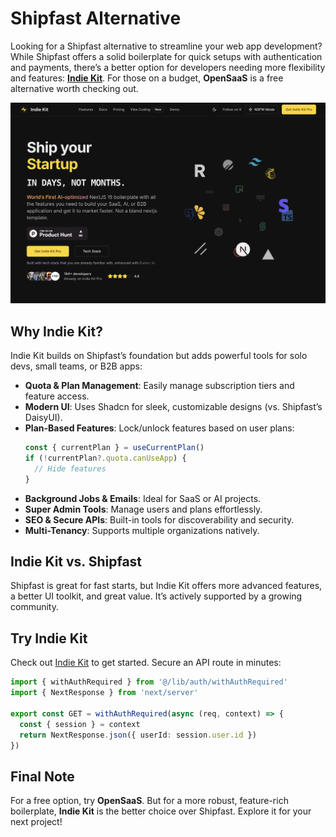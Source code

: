 # Shipfast Alternative

Looking for a Shipfast alternative to streamline your web app development? While Shipfast offers a solid boilerplate for quick setups with authentication and payments, there’s a better option for developers needing more flexibility and features: [**Indie Kit**](https://indiekit.pro?utm_source=github&utm_campaign=shipfastalternativerepo). For those on a budget, **OpenSaaS** is a free alternative worth checking out.

[![App Platorm](./featuredimage.png)]([https://www.digitalocean.com/products/app-platform](https://indiekit.pro/?utm_source=github&utm_campaign=shipfastalternativerepo))


## Why Indie Kit?

Indie Kit builds on Shipfast’s foundation but adds powerful tools for solo devs, small teams, or B2B apps:
- **Quota & Plan Management**: Easily manage subscription tiers and feature access.
- **Modern UI**: Uses Shadcn for sleek, customizable designs (vs. Shipfast’s DaisyUI).
- **Plan-Based Features**: Lock/unlock features based on user plans:
  ```typescript
  const { currentPlan } = useCurrentPlan()
  if (!currentPlan?.quota.canUseApp) {
    // Hide features
  }
  ```
- **Background Jobs & Emails**: Ideal for SaaS or AI projects.
- **Super Admin Tools**: Manage users and plans effortlessly.
- **SEO & Secure APIs**: Built-in tools for discoverability and security.
- **Multi-Tenancy**: Supports multiple organizations natively.

## Indie Kit vs. Shipfast

Shipfast is great for fast starts, but Indie Kit offers more advanced features, a better UI toolkit, and great value. It’s actively supported by a growing community.

## Try Indie Kit

Check out [Indie Kit](https://indiekit.pro?utm_source=github&utm_campaign=shipfastalternativerepo) to get started. Secure an API route in minutes:
```typescript
import { withAuthRequired } from '@/lib/auth/withAuthRequired'
import { NextResponse } from 'next/server'

export const GET = withAuthRequired(async (req, context) => {
  const { session } = context
  return NextResponse.json({ userId: session.user.id })
})
```

## Final Note

For a free option, try **OpenSaaS**. But for a more robust, feature-rich boilerplate, **Indie Kit** is the better choice over Shipfast. Explore it for your next project!
